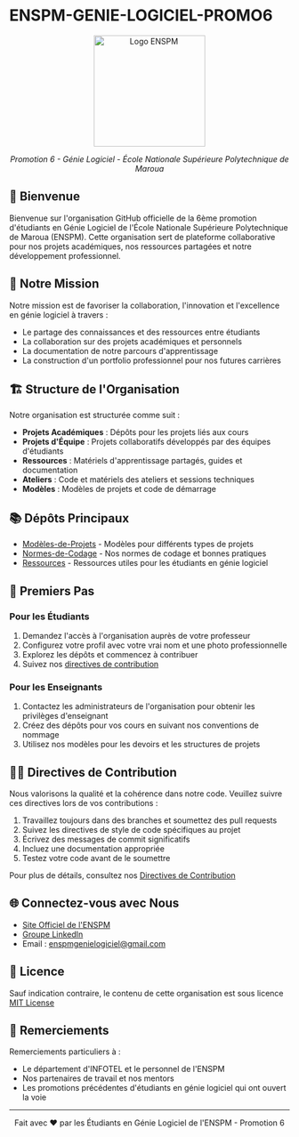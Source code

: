 
# ENSPM-GENIE-LOGICIEL-PROMO6

<p align="center">
  <img src="https://via.placeholder.com/200" alt="Logo ENSPM" width="200">
</p>

<p align="center">
  <em>Promotion 6 - Génie Logiciel - École Nationale Supérieure Polytechnique de Maroua</em>
</p>

## 👋 Bienvenue

Bienvenue sur l'organisation GitHub officielle de la 6ème promotion d'étudiants en Génie Logiciel de l'École Nationale Supérieure Polytechnique de Maroua (ENSPM). Cette organisation sert de plateforme collaborative pour nos projets académiques, nos ressources partagées et notre développement professionnel.

## 🎯 Notre Mission

Notre mission est de favoriser la collaboration, l'innovation et l'excellence en génie logiciel à travers :
- Le partage des connaissances et des ressources entre étudiants
- La collaboration sur des projets académiques et personnels
- La documentation de notre parcours d'apprentissage
- La construction d'un portfolio professionnel pour nos futures carrières

## 🏗️ Structure de l'Organisation

Notre organisation est structurée comme suit :

- **Projets Académiques** : Dépôts pour les projets liés aux cours
- **Projets d'Équipe** : Projets collaboratifs développés par des équipes d'étudiants
- **Ressources** : Matériels d'apprentissage partagés, guides et documentation
- **Ateliers** : Code et matériels des ateliers et sessions techniques
- **Modèles** : Modèles de projets et code de démarrage

## 📚 Dépôts Principaux
- [Modèles-de-Projets](https://github.com/ENSPM-GLO-PROMO6/.github/blob/main/Modèle-de-README-pour-Projet.md) - Modèles pour différents types de projets
- [Normes-de-Codage](https://github.com/ENSPM-GENIE-LOGICIEL-PROMO6/.github/blob/main/Normes-de-Codage) - Nos normes de codage et bonnes pratiques
- [Ressources](https://github.com/ENSPM-GENIE-LOGICIEL-PROMO6/.github/blob/main/Ressources.md) - Ressources utiles pour les étudiants en génie logiciel

## 🚀 Premiers Pas

### Pour les Étudiants

1. Demandez l'accès à l'organisation auprès de votre professeur
2. Configurez votre profil avec votre vrai nom et une photo professionnelle
3. Explorez les dépôts et commencez à contribuer
4. Suivez nos [directives de contribution](https://github.com/ENSPM-GLO-PROMO6/.github/blob/main/Directives-de-Contribution.md)

### Pour les Enseignants

1. Contactez les administrateurs de l'organisation pour obtenir les privilèges d'enseignant
2. Créez des dépôts pour vos cours en suivant nos conventions de nommage
3. Utilisez nos modèles pour les devoirs et les structures de projets

## 👨‍💻 Directives de Contribution

Nous valorisons la qualité et la cohérence dans notre code. Veuillez suivre ces directives lors de vos contributions :

1. Travaillez toujours dans des branches et soumettez des pull requests
2. Suivez les directives de style de code spécifiques au projet
3. Écrivez des messages de commit significatifs
4. Incluez une documentation appropriée
5. Testez votre code avant de le soumettre

Pour plus de détails, consultez nos [Directives de Contribution](https://github.com/ENSPM-GLO-PROMO6/.github/blob/main/Directives-de-Contribution.md)

## 🌐 Connectez-vous avec Nous

- [Site Officiel de l'ENSPM](https://enspm.univ-maroua.cm)
- [Groupe LinkedIn](https://www.linkedin.com/groups/ENSPM-Genie-Logiciel-Promo6)
- Email : enspmgenielogiciel@gmail.com

## 📜 Licence

Sauf indication contraire, le contenu de cette organisation est sous licence [MIT License](https://github.com/ENSPM-GLO-PROMO6/.github/blob/main/LICENCE)

## 🙏 Remerciements

Remerciements particuliers à :

- Le département d'INFOTEL et le personnel de l'ENSPM
- Nos partenaires de travail et nos mentors
- Les promotions précédentes d'étudiants en génie logiciel qui ont ouvert la voie

---

<p align="center">
  Fait avec ❤️ par les Étudiants en Génie Logiciel de l'ENSPM - Promotion 6
</p>
